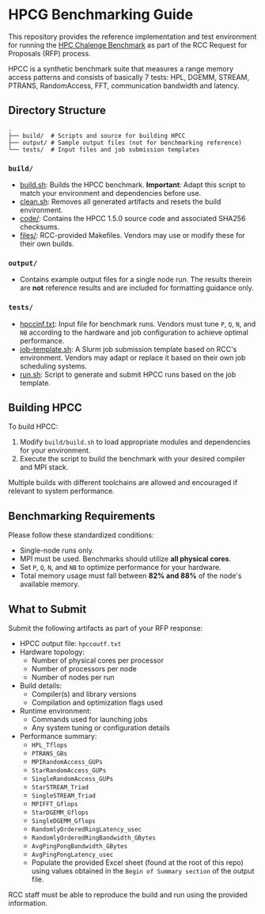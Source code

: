 # HPCG Benchmarking Guide

This repository provides the reference implementation and test environment for
running the [HPC Chalenge Benchmark](https://hpcchallenge.org/hpcc/index.html)
as part of the RCC Request for Proposals (RFP) process.

HPCC is a synthetic benchmark suite that measures a range memory access
patterns and consists of basically 7 tests: HPL, DGEMM, STREAM, PTRANS,
RandomAccess, FFT, communication bandwidth and latency.

## Directory Structure

```
.
├── build/  # Scripts and source for building HPCC
├── output/ # Sample output files (not for benchmarking reference)
└── tests/  # Input files and job submission templates
```

### `build/`

- [build.sh](build/build.sh): Builds the HPCC benchmark.  **Important**: Adapt
  this script to match your environment and dependencies before use.
- [clean.sh](build/clean.sh): Removes all generated artifacts and resets the
  build environment.
- [code/](build/code): Contains the HPCC 1.5.0 source code and associated SHA256
  checksums.
- [files/](build/files): RCC-provided Makefiles. Vendors may use or modify
  these for their own builds.

### `output/`

- Contains example output files for a single node run. The results therein are
  **not** reference results and are included for formatting guidance only.

### `tests/`

- [hpccinf.txt](tests/hpccinf.txt): Input file for benchmark runs. Vendors must
  tune `P`, `Q`, `N`, and `NB` according to the hardware and job configuration
  to achieve optimal performance.
- [job-template.sh](tests/job-template.sh): A Slurm job submission template
  based on RCC's environment. Vendors may adapt or replace it based on their
  own job scheduling systems.
- [run.sh](tests/run.sh): Script to generate and submit HPCC runs based on the
  job template.

## Building HPCC

To build HPCC:

1. Modify `build/build.sh` to load appropriate modules and dependencies for
   your environment.
2. Execute the script to build the benchmark with your desired compiler and MPI
   stack.

Multiple builds with different toolchains are allowed and encouraged if
relevant to system performance.

## Benchmarking Requirements

Please follow these standardized conditions:

- Single-node runs only.
- MPI must be used. Benchmarks should utilize **all physical cores**.
- Set `P`, `Q`, `N`, and `NB` to optimize performance for your hardware.
- Total memory usage must fall between **82% and 88%** of the node's available memory.
## What to Submit

Submit the following artifacts as part of your RFP response:

- HPCC output file: `hpccoutf.txt`
- Hardware topology:
  - Number of physical cores per processor
  - Number of processors per node
  - Number of nodes per run
- Build details:
  - Compiler(s) and library versions
  - Compilation and optimization flags used
- Runtime environment:
  - Commands used for launching jobs
  - Any system tuning or configuration details
- Performance summary:
  - `HPL_Tflops`
  - `PTRANS_GBs`
  - `MPIRandomAccess_GUPs`
  - `StarRandomAccess_GUPs`
  - `SingleRandomAccess_GUPs`
  - `StarSTREAM_Triad`
  - `SingleSTREAM_Triad`
  - `MPIFFT_Gflops`
  - `StarDGEMM_Gflops`
  - `SingleDGEMM_Gflops`
  - `RandomlyOrderedRingLatency_usec`
  - `RandomlyOrderedRingBandwidth_GBytes`
  - `AvgPingPongBandwidth_GBytes`
  - `AvgPingPongLatency_usec`
  - Populate the provided Excel sheet (found at the root of this repo) using
    values obtained in the `Begin of Summary section` of the output file.

RCC staff must be able to reproduce the build and run using the provided information.
